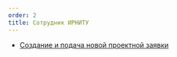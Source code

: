 ```yaml
---
order: 2
title: Сотрудник ИРНИТУ
---
```


-  [Создание и подача новой проектной заявки](./sozdanie-i-podacha-novoi-proektnoi-zayavki.md)
